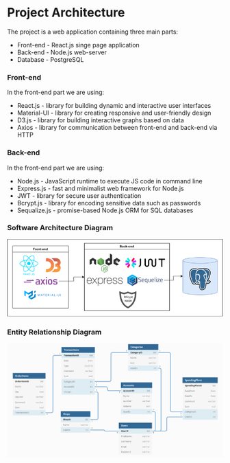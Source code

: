 # Project Architecture

The project is a web application containing three main parts:
- Front-end - React.js singe page application
- Back-end - Node.js web-server
- Database - PostgreSQL

### Front-end

In the front-end part we are using:
- React.js - library for building dynamic and interactive user interfaces
- Material-UI - library for creating responsive and user-friendly design
- D3.js - library for building interactive graphs based on data
- Axios - library for communication between front-end and back-end via HTTP

### Back-end

In the front-end part we are using:
- Node.js - JavaScript runtime to execute JS code in command line
- Express.js - fast and minimalist web framework for Node.js
- JWT - library for secure user authentication
- Bcrypt.js - library for encoding sensitive data such as passwords
- Sequalize.js - promise-based Node.js ORM for SQL databases

### Software Architecture Diagram

![Software architecture](./images/architecture.png)

### Entity Relationship Diagram

![ER diagram](./images/ER_diagram.png)
